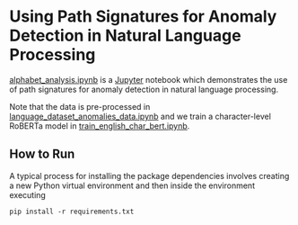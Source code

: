# Using Path Signatures for Anomaly Detection in Natural Language Processing

[alphabet_analysis.ipynb](alphabet_analysis.ipynb) is a [Jupyter](https://jupyter.org/) notebook which demonstrates the use of path signatures for anomaly detection in natural language processing. 

Note that the data is pre-processed in [language_dataset_anomalies_data.ipynb](language_dataset_anomalies_data.ipynb) and we train a character-level RoBERTa model in [train_english_char_bert.ipynb](train_english_char_bert.ipynb). 

## How to Run

A typical process for installing the package dependencies involves creating a new Python virtual environment and then inside the environment executing

```
pip install -r requirements.txt
```

